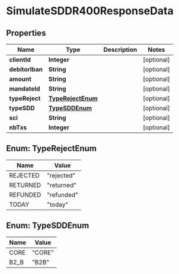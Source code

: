 

# SimulateSDDR400ResponseData


## Properties

| Name | Type | Description | Notes |
|------------ | ------------- | ------------- | -------------|
|**clientId** | **Integer** |  |  [optional] |
|**debitorIban** | **String** |  |  [optional] |
|**amount** | **String** |  |  [optional] |
|**mandateId** | **String** |  |  [optional] |
|**typeReject** | [**TypeRejectEnum**](#TypeRejectEnum) |  |  [optional] |
|**typeSDD** | [**TypeSDDEnum**](#TypeSDDEnum) |  |  [optional] |
|**sci** | **String** |  |  [optional] |
|**nbTxs** | **Integer** |  |  [optional] |



## Enum: TypeRejectEnum

| Name | Value |
|---- | -----|
| REJECTED | &quot;rejected&quot; |
| RETURNED | &quot;returned&quot; |
| REFUNDED | &quot;refunded&quot; |
| TODAY | &quot;today&quot; |



## Enum: TypeSDDEnum

| Name | Value |
|---- | -----|
| CORE | &quot;CORE&quot; |
| B2_B | &quot;B2B&quot; |



